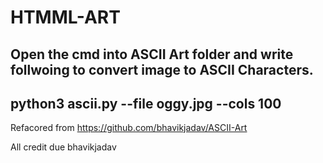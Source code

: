# HTMML-ART

## Open the cmd into ASCII Art folder and write follwoing to convert image to ASCII Characters.
## python3 ascii.py --file oggy.jpg --cols 100


Refacored from https://github.com/bhavikjadav/ASCII-Art

All credit due bhavikjadav
